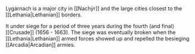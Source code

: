 Lygárnach is a major city in [[Nachýr]] and the large cities closest to the [[Lethania|Lethanian]] borders. 

It under siege for a period of three years during the fourth (and final) [[Crusade]] (1656 - 1663). The siege was eventually broken when the [[Lethania|Lethanian]] armed forces showed up and repelled the besieging [[Arcadia|Arcadian]] armies.